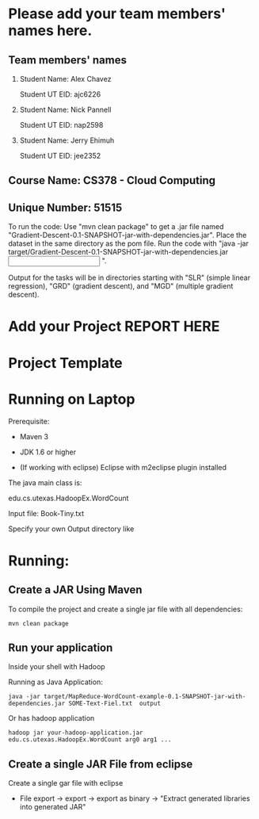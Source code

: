 # Please add your team members' names here. 

## Team members' names 

1. Student Name: Alex Chavez

   Student UT EID: ajc6226

2. Student Name: Nick Pannell

   Student UT EID: nap2598

3. Student Name: Jerry Ehimuh

   Student UT EID: jee2352

##  Course Name: CS378 - Cloud Computing 

##  Unique Number: 51515
   To run the code:
   Use "mvn clean package" to get a .jar file named "Gradient-Descent-0.1-SNAPSHOT-jar-with-dependencies.jar". Place the dataset in the same directory as the pom file. Run the code with "java -jar target/Gradient-Descent-0.1-SNAPSHOT-jar-with-dependencies.jar <input file name> <output dir name>".

   Output for the tasks will be in directories starting with "SLR" (simple linear regression), "GRD" (gradient descent), and "MGD" (multiple gradient descent).


# Add your Project REPORT HERE 


# Project Template

# Running on Laptop     ####

Prerequisite:

- Maven 3

- JDK 1.6 or higher

- (If working with eclipse) Eclipse with m2eclipse plugin installed


The java main class is:

edu.cs.utexas.HadoopEx.WordCount 

Input file:  Book-Tiny.txt  

Specify your own Output directory like 

# Running:




## Create a JAR Using Maven 

To compile the project and create a single jar file with all dependencies: 
	
```	mvn clean package ```



## Run your application
Inside your shell with Hadoop

Running as Java Application:

```java -jar target/MapReduce-WordCount-example-0.1-SNAPSHOT-jar-with-dependencies.jar SOME-Text-Fiel.txt  output``` 

Or has hadoop application

```hadoop jar your-hadoop-application.jar edu.cs.utexas.HadoopEx.WordCount arg0 arg1 ... ```



## Create a single JAR File from eclipse



Create a single gar file with eclipse 

*  File export -> export  -> export as binary ->  "Extract generated libraries into generated JAR"
